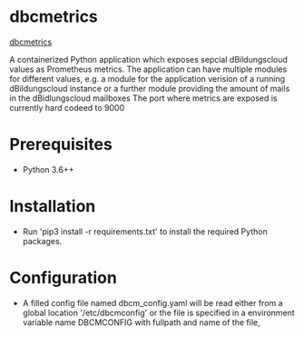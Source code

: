 # dbcmetrics

[dbcmetrics](https://github.com/hpi-schul-cloud/infra-tools/tree/master/dbcmetrics)

A containerized Python application which exposes sepcial dBildungscloud values as Prometheus metrics. The application can have multiple modules for different values, e.g. a module for the application verision of a running dBildungscloud instance or a further module providing the amount of mails in the dBidlungscloud mailboxes
The port where metrics are exposed is currently hard codeed to 9000

# Prerequisites

* Python 3.6++

# Installation

* Run 'pip3 install -r requirements.txt' to install the required Python packages.

# Configuration
* A filled config file named dbcm_config.yaml will be read either from a global location '/etc/dbcmconfig' or the file is specified in a environment variable name DBCMCONFIG with fullpath and name of the file,
